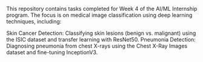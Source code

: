 This repository contains tasks completed for Week 4 of the AI/ML Internship program. The focus is on medical image classification using deep learning techniques, including:

Skin Cancer Detection: Classifying skin lesions (benign vs. malignant) using the ISIC dataset and transfer learning with ResNet50.
Pneumonia Detection: Diagnosing pneumonia from chest X-rays using the Chest X-Ray Images dataset and fine-tuning InceptionV3.
